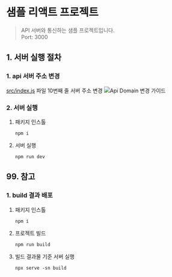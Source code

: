 # 샘플 리액트 프로젝트
> API 서버와 통신하는 샘플 프로젝트입니다.  
> Port: 3000

## 1. 서버 실행 절차
### 1. api 서버 주소 변경
[src/index.js](src/index.js) 파일 10번째 줄 서버 주소 변경
![Api Domain 변경 가이드](https://github.com/idean3885/sample-react-node20/assets/43669379/beeebf18-0ff7-4fdd-a267-58cf12a89dc6)

### 2. 서버 실행
1. 패키지 인스톨
   ```
   npm i
   ```
2. 서버 실행
   ```
   npm run dev
   ```

## 99. 참고
### 1. build 결과 배포
1. 패키지 인스톨
   ```
   npm i
   ```
2. 프로젝트 빌드
   ```
   npm run build
   ```
3. 빌드 결과물 기준 서버 실행
   ```
   npx serve -sn build
   ```


